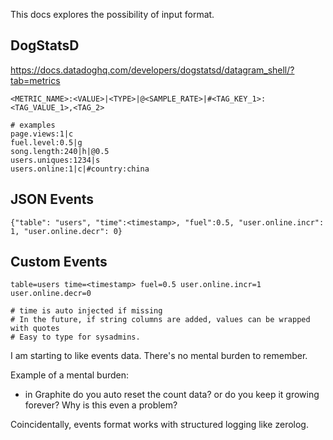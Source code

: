 This docs explores the possibility of input format.

## DogStatsD

https://docs.datadoghq.com/developers/dogstatsd/datagram_shell/?tab=metrics

```
<METRIC_NAME>:<VALUE>|<TYPE>|@<SAMPLE_RATE>|#<TAG_KEY_1>:<TAG_VALUE_1>,<TAG_2>

# examples
page.views:1|c
fuel.level:0.5|g
song.length:240|h|@0.5
users.uniques:1234|s
users.online:1|c|#country:china
```

## JSON Events

```
{"table": "users", "time":<timestamp>, "fuel":0.5, "user.online.incr": 1, "user.online.decr": 0}
```

## Custom Events

```
table=users time=<timestamp> fuel=0.5 user.online.incr=1 user.online.decr=0

# time is auto injected if missing
# In the future, if string columns are added, values can be wrapped with quotes
# Easy to type for sysadmins.
```

I am starting to like events data. There's no mental burden to remember.

Example of a mental burden: 

* in Graphite do you auto reset the count data? or do you keep it growing forever? Why is this even a problem?

Coincidentally, events format works with structured logging like zerolog.
